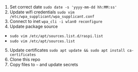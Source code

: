 1. Set correct date `sudo date -s 'yyyy-mm-dd hh:MM:ss'`
2. Update wifi credentials `sudo vim /etc/wpa_supplicant/wpa_supplicant.conf`
3. Connect to inet `wpa_cli -i wlan0 reconfigure`
4. Update package source
  * `sudo vim /etc/apt/sources.list.d/raspi.list`
  * `sudo vim /etc/apt/sources.list`
5. Update certificates `sudo apt update && sudo apt install ca-certificates`
6. Clone this repo
7. Copy files to `~` and update secrets
